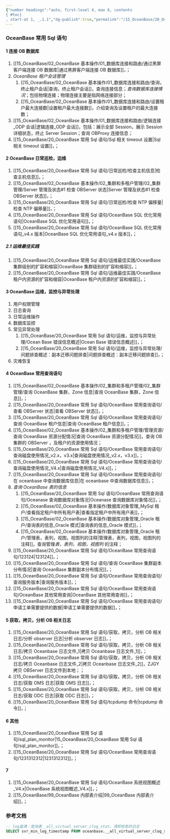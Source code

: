 ```yaml
---
{"number headings":"auto, first-level 4, max 6, contents
{ #toc}
, start-at 1, _.1.1","dg-publish":true,"permalink":"/15_OceanBase/20_OceanBase 常用 Sql 语句/","dgPassFrontmatter":true}
---
```



### OceanBase 常用 Sql 语句
#### 1 连接 OB 数据库
1. [[15_OceanBase/02_OceanBase 基本操作/01_数据库连接和路由/通过黑屏客户端连接 OB 数据库\|通过黑屏客户端连接 OB 数据库]]，；
2. *OceanBase 租户会话管理*
	1. [[15_OceanBase/02_OceanBase 基本操作/01_数据库连接和路由/查询，终止租户会话\|查询，终止租户会话]]，查询连接信息；*查询数据库连接情况*；包括物理连接；物理连接主要是指网络连接部分；
	2. [[15_OceanBase/02_OceanBase 基本操作/01_数据库连接和路由/设置租户最大连接数\|设置租户最大连接数]]，介绍查询及设置租户的最大连接数；
3. [[15_OceanBase/02_OceanBase 基本操作/01_数据库连接和路由/逻辑连接_ODP  会话\|逻辑连接_ODP  会话]]，包括：展示全部 Session，展示 Session 详细状态，终止 Server Session；查询 OBProxy 连接信息；
4. [[15_OceanBase/20_OceanBase 常用 Sql 语句/Sql 相关 timeout 设置\|Sql 相关 timeout 设置]]，；

#### 2 OceanBase 日常巡检，运维
1. [[15_OceanBase/20_OceanBase 常用 Sql 语句/日常巡检/检查主机信息\|检查主机信息]]，；
2. [[15_OceanBase/02_OceanBase 基本操作/02_集群和多租户管理/02_集群管理/Server 管理及状态#1 检查 OBServer 状态\|Server 管理及状态#1 检查 OBServer 状态]]，；
3. [[15_OceanBase/20_OceanBase 常用 Sql 语句/日常巡检/检查 NTP 偏移量\|检查 NTP 偏移量]]，；
4. [[15_OceanBase/20_OceanBase 常用 Sql 语句/OceanBase SQL 优化常用语句\|OceanBase SQL 优化常用语句]]，；
5. [[15_OceanBase/20_OceanBase 常用 Sql 语句/OceanBase SQL 优化常用语句_v4.x 版本\|OceanBase SQL 优化常用语句_v4.x 版本]]，；

##### 2.1 运维最佳实践
1. [[15_OceanBase/20_OceanBase 常用 Sql 语句/运维最佳实践/OceanBase 集群级别的扩容和缩容\|OceanBase 集群级别的扩容和缩容]]，；
2. [[15_OceanBase/20_OceanBase 常用 Sql 语句/运维最佳实践/OceanBase 租户内资源的扩容和缩容\|OceanBase 租户内资源的扩容和缩容]]，；


#### 3 OceanBase 运维，监控与异常处理
1. 用户权限管理
2. 日志查询
3. 日常运维操作
4. 数据库监控
5. 常见异常处理
	1. [[15_OceanBase/20_OceanBase 常用 Sql 语句/运维，监控与异常处理/Ocean Base 错误信息概述\|Ocean Base 错误信息概述]]，；
	2. [[15_OceanBase/20_OceanBase 常用 Sql 语句/运维，监控与异常处理/问题排查概述：副本迁移问题排查\|问题排查概述：副本迁移问题排查]]，；
6. 灾难恢复

#### 4 OceanBase 常用查询语句
1. [[15_OceanBase/02_OceanBase 基本操作/02_集群和多租户管理/02_集群管理/查询 OceanBase 集群，Zone 信息\|查询 OceanBase 集群，Zone 信息]]，；
2. [[15_OceanBase/20_OceanBase 常用 Sql 语句/OceanBase 常用查询语句/查看 OBServer 状态\|查看 OBServer 状态]]，；
3. [[15_OceanBase/20_OceanBase 常用 Sql 语句/OceanBase 常用查询语句/查询 OceanBase 租户信息\|查询 OceanBase 租户信息]]，；
4. [[15_OceanBase/02_OceanBase 基本操作/02_集群和多租户管理/管理资源/查询 OceanBase 资源分配情况\|查询 OceanBase 资源分配情况]]，查询 OB 集群的 OBServer ，及租户的资源使用情况；
5. [[15_OceanBase/20_OceanBase 常用 Sql 语句/OceanBase 常用查询语句/查询磁盘使用情况_v2.x，v3.x\|查询磁盘使用情况_v2.x，v3.x]]，；
6. [[15_OceanBase/20_OceanBase 常用 Sql 语句/OceanBase 常用查询语句/查询磁盘使用情况_V4.x\|查询磁盘使用情况_V4.x]]，；
7. [[15_OceanBase/20_OceanBase 常用 Sql 语句/OceanBase 常用查询语句/在 oceanbase 中查询数据库信息\|在 oceanbase 中查询数据库信息]]，；
8. *查询 OceanBase 表的信息*
	1. [[15_OceanBase/20_OceanBase 常用 Sql 语句/OceanBase 常用查询语句/Oceanase 查询数据库对象情况\|Oceanase 查询数据库对象情况]]，；
	2. [[15_OceanBase/02_OceanBase 基本操作/数据库对象管理_MySql 租户/查看指定租户中所有用户表\|查看指定租户中所有用户表]]，；
	3. [[15_OceanBase/02_OceanBase 基本操作/数据库对象管理_Oracle 租户/查询表的信息_Oracle 模式\|查询表的信息_Oracle 模式]]，；
	4. [[15_OceanBase/02_OceanBase 基本操作/数据库对象管理_Oracle 租户/管理表，表列，视图，视图列的注释\|管理表，表列，视图，视图列的注释]]，查询管理*表，表列，视图，视图列* 的注释；
9. [[15_OceanBase/20_OceanBase 常用 Sql 语句/OceanBase 常用查询语句/123124\|123124]]，；
10. [[15_OceanBase/20_OceanBase 常用 Sql 语句/查询 OceanBase  集群副本分布情况\|查询 OceanBase  集群副本分布情况]]，；
11. [[15_OceanBase/20_OceanBase 常用 Sql 语句/OceanBase 常用查询语句/查询服务版本\|查询服务版本]]，；
12. [[15_OceanBase/20_OceanBase 常用 Sql 语句/OceanBase 常用查询语句/OceanBase  其他常用查询\|OceanBase  其他常用查询]]，；
13. [[15_OceanBase/20_OceanBase 常用 Sql 语句/OceanBase 常用查询语句/申请工单需要提供的数据\|申请工单需要提供的数据]]，；


#### 5 获取，拷贝，分析 OB 相关日志
1. [[15_OceanBase/20_OceanBase 常用 Sql 语句/获取，拷贝，分析 OB 相关日志/分析 observer 日志\|分析 observer 日志]]，；
2. [[15_OceanBase/20_OceanBase 常用 Sql 语句/获取，拷贝，分析 OB 相关日志/拷贝 Oceanbase 日志文件_1\|拷贝 Oceanbase 日志文件_1]]，；
3. [[15_OceanBase/20_OceanBase 常用 Sql 语句/获取，拷贝，分析 OB 相关日志/拷贝 Oceanbase 日志文件_2\|拷贝 Oceanbase 日志文件_2]]，ZJGY 拷贝 OBServer 日志文件到本地；；
4. [[15_OceanBase/20_OceanBase 常用 Sql 语句/获取，拷贝，分析 OB 相关日志/获取 OMS 日志\|获取 OMS 日志]]，；
5. [[15_OceanBase/20_OceanBase 常用 Sql 语句/获取，拷贝，分析 OB 相关日志/获取 ODC 日志\|获取 ODC 日志]]，；
6. [[15_OceanBase/20_OceanBase 常用 Sql 语句/tcpdump  命令\|tcpdump  命令]]，；


#### 6 其他
1. [[15_OceanBase/20_OceanBase 常用 Sql 语句/sql_plan_monitor\|15_OceanBase/20_OceanBase 常用 Sql 语句/sql_plan_monitor]]，；
2.  [[15_OceanBase/20_OceanBase 常用 Sql 语句/OceanBase 常用查询语句/1231312312\|1231312312]]，；

#### 7 
1. [[15_OceanBase/20_OceanBase 常用 Sql 语句/OceanBase 系统视图概述_V4.x\|OceanBase 系统视图概述_V4.x]]，；
2. [[15_OceanBase/99_OceanBase 内部表介绍\|99_OceanBase 内部表介绍]]，；

### 参考文档




```sql
-- log盘满：查询表__all_virtual_server_clog_stat，清除较老的日志
SELECT svr_min_log_timestamp FROM oceanbase.__all_virtual_server_clog_stat WHERE zone_status='ACTIVE';
```



